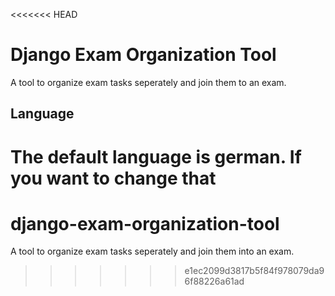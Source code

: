 <<<<<<< HEAD
# Django Exam Organization Tool

A tool to organize exam tasks seperately and join them to an exam.

## Language

The default language is german. If you want to change that
=======
# django-exam-organization-tool
A tool to organize exam tasks seperately and join them into an exam.
>>>>>>> e1ec2099d3817b5f84f978079da96f88226a61ad
